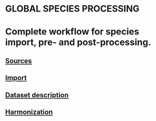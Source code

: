 # GLOBAL SPECIES PROCESSING
# Complete workflow for species import, pre- and post-processing.

## [Sources](./sources.md)

## [Import](./import.md)

## [Dataset description](./dataset_description.md)

## [Harmonization](./harmonization.md)
